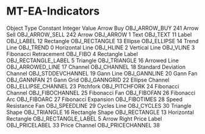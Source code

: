 # MT-EA-Indicators

Object Type	Constant	Integer Value
Arrow Buy	OBJ_ARROW_BUY	241
Arrow Sell	OBJ_ARROW_SELL	242
Arrow	OBJ_ARROW	1
Text	OBJ_TEXT	11
Label	OBJ_LABEL	12
Rectangle	OBJ_RECTANGLE	13
Ellipse	OBJ_ELLIPSE	14
Trend Line	OBJ_TREND	0
Horizontal Line	OBJ_HLINE	2
Vertical Line	OBJ_VLINE	3
Fibonacci Retracement	OBJ_FIBO	4
Rectangle Label	OBJ_RECTANGLE_LABEL	5
Triangle	OBJ_TRIANGLE	16
Arrowed Line	OBJ_ARROWED_LINE	17
Channel	OBJ_CHANNEL	18
Standard Deviation Channel	OBJ_STDDEVCHANNEL	19
Gann Line	OBJ_GANNLINE	20
Gann Fan	OBJ_GANNFAN	21
Gann Grid	OBJ_GANNGRID	22
Ellipse Channel	OBJ_ELLIPSE_CHANNEL	23
Pitchfork	OBJ_PITCHFORK	24
Fibonacci Channel	OBJ_FIBOCHANNEL	25
Fibonacci Fan	OBJ_FIBOFAN	26
Fibonacci Arc	OBJ_FIBOARC	27
Fibonacci Expansion	OBJ_FIBOTIMES	28
Speed Resistance Fan	OBJ_SPEEDLINE	29
Cycles Line	OBJ_CYCLES	30
Triangle Shape	OBJ_TRIANGLE	16
Rectangle Shape	OBJ_RECTANGLE	13
Horizontal Rectangle	OBJ_RECTANGLE_LABEL	5
Arrow Right Price Label	OBJ_PRICELABEL	33
Price Channel	OBJ_PRICECHANNEL	38